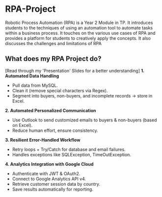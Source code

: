 # RPA-Project
Robotic Process Automation (RPA) is a Year 2 Module in TP.  It introduces students to the techniques of using an automation tool to automate tasks within a business process. It touches on the various use cases of RPA and provides a platform for students to creatively apply the concepts. It also discusses the challenges and limitations of RPA


## What does my RPA Project do?
[Read through my 'Presentation' Slides for a better understanding]
**1. Automated Data Handling**
- Pull data from MySQL.
- Clean it (remove special characters via Regex).
- Segment into buyers, non-buyers, and incomplete records → store in Excel.

**2. Automated Personalized Communication**
- Use Outlook to send customized emails to buyers & non-buyers (based on Excel).
- Reduce human effort, ensure consistency.

**3. Resilient Error-Handled Workflow**
- Retry loops + Try/Catch for database and email failures.
- Handles exceptions like SQLException, TimeOutException.

**4. Analytics Integration with Google Cloud**
- Authenticate with JWT & OAuth2.
- Connect to Google Analytics API v4.
- Retrieve customer session data by country.
- Save results automatically for reporting.
